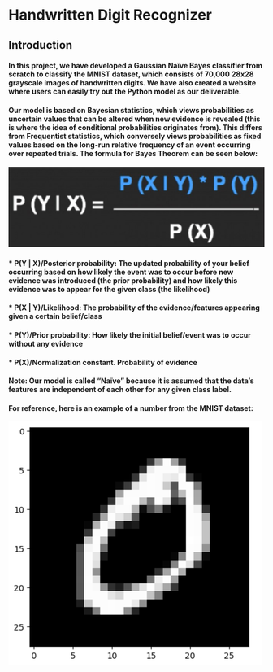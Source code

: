 # Handwritten Digit Recognizer

## Introduction

#### In this project, we have developed a Gaussian Naïve Bayes classifier from scratch to classify the MNIST dataset, which consists of 70,000 28x28 grayscale images of handwritten digits. We have also created a website where users can easily try out the Python model as our deliverable.

#### Our model is based on Bayesian statistics, which views probabilities as uncertain values that can be altered when new evidence is revealed (this is where the idea of conditional probabilities originates from). This differs from Frequentist statistics, which conversely views probabilities as fixed values based on the long-run relative frequency of an event occurring over repeated trials. The formula for Bayes Theorem can be seen below:

![Bayes' Theorem Formula](/writing/Bayes.jpg)

#### * P(Y | X)/Posterior probability: The updated probability of your belief occurring based on how likely the event was to occur before new evidence was introduced (the prior probability) and how likely this evidence was to appear for the given class (the likelihood)
#### * P(X | Y)/Likelihood: The probability of the evidence/features appearing given a certain belief/class
#### * P(Y)/Prior probability: How likely the initial belief/event was to occur without any evidence
#### * P(X)/Normalization constant. Probability of evidence

#### Note: Our model is called “Naïve” because it is assumed that the data’s features are independent of each other for any given class label.

#### For reference, here is an example of a number from the MNIST dataset:

![Example of MNIST number](/writing/MNIST_ex.png)
